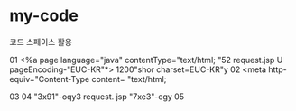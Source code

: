 # my-code
코드 스페이스 활용

 
01 <%a page language="java" contentType="text/html;
"52 request.jsp
<Sn
S>U
pageEncoding-"EUC-KR"*>
1200"shor
charset=EUC-KR"y
02 <html>
<meta http-equiv="Content-Type content= "text/html;
<head>
03 04
"3x91"-oqy3
request. jsp</title>
"7xe3"-egy
05 <title>JSP
06 </head>
o1b61"=90YJ Juqar> 1o
07 <body>
uEY X92
08
TER
"yrnupalcomsa
09 <%
request. setCharacterEncoding ("euc-kr");
pofsqon)
RE 10
nolygoI.rac"eg"=ou/bv riof3qo>
String name request. getParameterC "name' "; 1OFgo.
14 15 16 1 18 19
String studentNum = request. getParameter ("studentNum");
String sex = request.getParameter ("sex");
String country M request. getParameter ("country");
Jugnt>
10
if (sex.equalsIgnoreCase("man")) f
